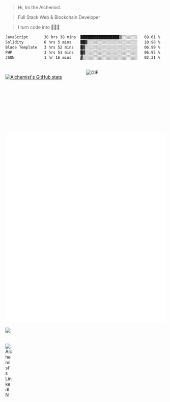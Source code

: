 > Hi, Im the Alchemist.

> Full Stack Web & Blockchain Developer

> I turn code into 💎💎💎

<!--START_SECTION:waka-->
```text
JavaScript       38 hrs 38 mins  █████████████████▒░░░░░░░   69.61 % 
Solidity         6 hrs 5 mins    ██▓░░░░░░░░░░░░░░░░░░░░░░   10.98 % 
Blade Template   3 hrs 52 mins   █▓░░░░░░░░░░░░░░░░░░░░░░░   06.99 % 
PHP              3 hrs 51 mins   █▓░░░░░░░░░░░░░░░░░░░░░░░   06.95 % 
JSON             1 hr 16 mins    ▓░░░░░░░░░░░░░░░░░░░░░░░░   02.31 % 
```
<!--END_SECTION:waka-->


<br />

<img align="right" alt="GIF" src="https://user-images.githubusercontent.com/5355808/139111924-210cc6fa-9fb1-4dac-929d-6324a5836a92.gif" width="250" height="200" />

[![Alchemist's GitHub stats](https://github-readme-stats.vercel.app/api?username=DrMaxis&show_icons=true&theme=outrun&count_private=true)](#)

![](https://raw.githubusercontent.com/DrMaxis/github-stats-transparent/output/generated/overview.svg)
![](https://raw.githubusercontent.com/DrMaxis/github-stats-transparent/output/generated/languages.svg)

 
<a href="https://count.getloli.com/"><img src="https://count.getloli.com/get/@:maxis-the-alchemist?theme=rule34"></a>
<!-- https://count.getloli.com/get/@alchemist?theme=rule34 -->
<br>

<a href="https://linkedin.com/in/nathan-antwi-0a89ba107/">
  <img align="left" alt="Alchemist's LinkedIN" width="22px" src="https://raw.githubusercontent.com/peterthehan/peterthehan/master/assets/linkedin.svg" />
</a>

